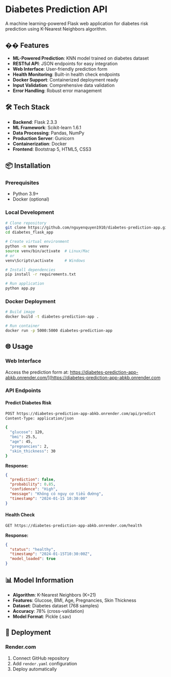 # Diabetes Prediction API

A machine learning-powered Flask web application for diabetes risk prediction using K-Nearest Neighbors algorithm.

## �� Features

- **ML-Powered Prediction**: KNN model trained on diabetes dataset
- **RESTful API**: JSON endpoints for easy integration
- **Web Interface**: User-friendly prediction form
- **Health Monitoring**: Built-in health check endpoints
- **Docker Support**: Containerized deployment ready
- **Input Validation**: Comprehensive data validation
- **Error Handling**: Robust error management

## 🛠️ Tech Stack

- **Backend**: Flask 2.3.3
- **ML Framework**: Scikit-learn 1.6.1
- **Data Processing**: Pandas, NumPy
- **Production Server**: Gunicorn
- **Containerization**: Docker
- **Frontend**: Bootstrap 5, HTML5, CSS3

## 📦 Installation

### Prerequisites

- Python 3.9+
- Docker (optional)

### Local Development

```bash
# Clone repository
git clone https://github.com/nguyenquyen1910/diabetes-prediction-app.git
cd diabetes_flask_app

# Create virtual environment
python -m venv venv
source venv/bin/activate  # Linux/Mac
# or
venv\Scripts\activate     # Windows

# Install dependencies
pip install -r requirements.txt

# Run application
python app.py
```

### Docker Deployment

```bash
# Build image
docker build -t diabetes-prediction-app .

# Run container
docker run -p 5000:5000 diabetes-prediction-app
```

## 🌐 Usage

### Web Interface

Access the prediction form at: https://diabetes-prediction-app-abkb.onrender.com/](https://diabetes-prediction-app-abkb.onrender.com

### API Endpoints

#### Predict Diabetes Risk

```bash
POST https://diabetes-prediction-app-abkb.onrender.com/api/predict
Content-Type: application/json

{
  "glucose": 120,
  "bmi": 25.5,
  "age": 45,
  "pregnancies": 2,
  "skin_thickness": 30
}
```

**Response:**

```json
{
  "prediction": false,
  "probability": 0.85,
  "confidence": "High",
  "message": "Không có nguy cơ tiểu đường",
  "timestamp": "2024-01-15 10:30:00"
}
```

#### Health Check

```bash
GET https://diabetes-prediction-app-abkb.onrender.com/health
```

**Response:**

```json
{
  "status": "healthy",
  "timestamp": "2024-01-15T10:30:00Z",
  "model_loaded": true
}
```

## 📊 Model Information

- **Algorithm**: K-Nearest Neighbors (K=21)
- **Features**: Glucose, BMI, Age, Pregnancies, Skin Thickness
- **Dataset**: Diabetes dataset (768 samples)
- **Accuracy**: 78% (cross-validation)
- **Model Format**: Pickle (.sav)

## 🚀 Deployment

### Render.com

1. Connect GitHub repository
2. Add `render.yaml` configuration
3. Deploy automatically
